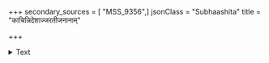 +++
secondary_sources = [ "MSS_9356",]
jsonClass = "Subhaashita"
title = "काचिन्निदेशाज्जरतीजनानाम्"

+++

<details><summary>Text</summary>

काचिन्निदेशाज्जरतीजनानां कुलोचितं किंचिदिहालपन्ती।  
कुञ्जद्रुमालेखनमाचरन्ती संज्ञापितालीभिरभूत् सलज्जा॥
</details>
